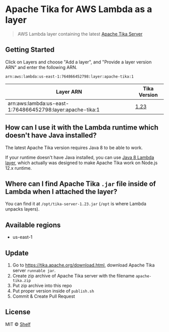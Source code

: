 # Apache Tika for AWS Lambda as a layer

> AWS Lambda layer containing the latest [Apache Tika Server](https://tika.apache.org/)

## Getting Started

Click on Layers and choose "Add a layer", and "Provide a layer version
ARN" and enter the following ARN.

```
arn:aws:lambda:us-east-1:764866452798:layer:apache-tika:1
```

| Layer ARN                                                 | Tika Version                                                             |
| --------------------------------------------------------- | ------------------------------------------------------------------------ |
| arn:aws:lambda:us-east-1:764866452798:layer:apache-tika:1 | [1.23](https://dist.apache.org/repos/dist/release/tika/CHANGES-1.23.txt) |

## How can I use it with the Lambda runtime which doesn't have Java installed?

The latest Apache Tika version requires Java 8 to be able to work. 

If your runtime doesn't have Java installed, you can use [Java 8 Lambda layer](https://github.com/shelfio/java-lambda-layer), which actually was designed to make Apache Tika work on Node.js 12.x runtime.

## Where can I find Apache Tika `.jar` file inside of Lambda when I attached the layer?

You can find it at `/opt/tika-server-1.23.jar` (`/opt` is where Lambda unpacks layers).

## Available regions

- us-east-1

## Update

1. Go to https://tika.apache.org/download.html, download Apache Tika server `runnable jar`.
2. Create zip archive of Apache Tika server with the filename `apache-tika.zip`
3. Put zip archive into this repo
4. Put proper version inside of `publish.sh`
5. Commit & Create Pull Request

## License

MIT © [Shelf](https://shelf.io)
